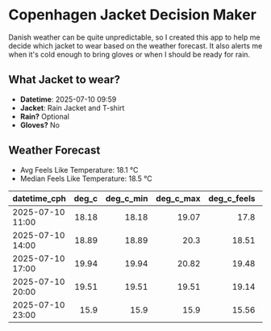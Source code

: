 
# Copenhagen Jacket Decision Maker

Danish weather can be quite unpredictable, so I created this app to help me decide which jacket to wear based on the weather forecast. 
It also alerts me when it's cold enough to bring gloves or when I should be ready for rain.

## What Jacket to wear?

- **Datetime**: 2025-07-10 09:59
- **Jacket**: Rain Jacket and T-shirt
- **Rain?** Optional
- **Gloves?** No

## Weather Forecast
- Avg Feels Like Temperature: 18.1 °C
- Median Feels Like Temperature: 18.5 °C

| datetime_cph     |   deg_c |   deg_c_min |   deg_c_max |   deg_c_feels | weather   | wind   | rain   |
|:-----------------|--------:|------------:|------------:|--------------:|:----------|:-------|:-------|
| 2025-07-10 11:00 |   18.18 |       18.18 |       19.07 |         17.8  | Clouds    | Low    | None   |
| 2025-07-10 14:00 |   18.89 |       18.89 |       20.3  |         18.51 | Rain      | Low    | Low    |
| 2025-07-10 17:00 |   19.94 |       19.94 |       20.82 |         19.48 | Clouds    | Low    | None   |
| 2025-07-10 20:00 |   19.51 |       19.51 |       19.51 |         19.14 | Clouds    | Low    | None   |
| 2025-07-10 23:00 |   15.9  |       15.9  |       15.9  |         15.56 | Clear     | Low    | None   |
        